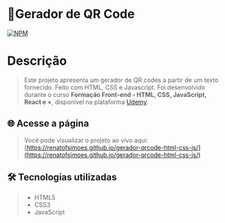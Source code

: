 # 🔳Gerador de QR Code
[![NPM](https://img.shields.io/npm/l/react)](https://github.com/renatofsimoes/gerador-qrcode-html-css-js/edit/main/LICENSE)
# Descrição
>Este projeto apresenta um gerador de QR codes a partir de um texto fornecido. Feito com HTML, CSS e Javascript. Foi desenvolvido durante o curso
 **Formação Front-end - HTML, CSS, JavaScript, React e +**, disponível na plataforma [Udemy](https://www.udemy.com/).
## 🌐 Acesse a página
>Você pode visualizar o projeto ao vivo aqui: [https://renatofsimoes.github.io/gerador-qrcode-html-css-js/](https://renatofsimoes.github.io/gerador-qrcode-html-css-js/)
## 🛠️ Tecnologias utilizadas
>- HTML5
>- CSS3
>- JavaScript
